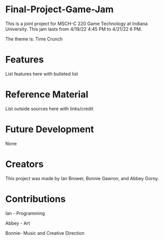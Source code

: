 # Final-Project-Game-Jam
This is a joint project for MSCH-C 220 Game Technology at Indiana University. This jam lasts from 4/19/22 4:45 PM to 4/21/22 6 PM. 

The theme is: Time Crunch

# Features
List features here with bulleted list

# Reference Material
List outside sources here with links/credit

# Future Development
None

# Creators
This project was made by Ian Brower, Bonnie Gawron, and Abbey Gorny.

# Contributions

Ian - Programming

Abbey - Art

Bonnie- Music and Creative Direction
